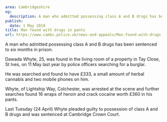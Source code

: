 ```yaml
area: Cambridgeshire
og:
  description: A man who admitted possessing class A and B drugs has been sentenced to six months in prison.
publish:
  date: 1 May 2018
title: Man found with drugs in pants
url: https://www.cambs.police.uk/news-and-appeals/Man-found-with-drugs-in-pants-Whyte
```

A man who admitted possessing class A and B drugs has been sentenced to six months in prison.

Dawada Whyte, 25, was found in the living room of a property in Tay Close, St Ives, on 11 May last year by police officers searching for a burglar.

​He was searched and found to have £333, a small amount of herbal cannabis and two mobile phones on him.

Whyte, of Lightship Way, Colchester, was arrested at the scene and further searches found 16 wraps of heroin and crack cocaine worth £360 in his pants.

Last Tuesday (24 April) Whyte pleaded guilty to possession of class A and B drugs and was sentenced at Cambridge Crown Court.
